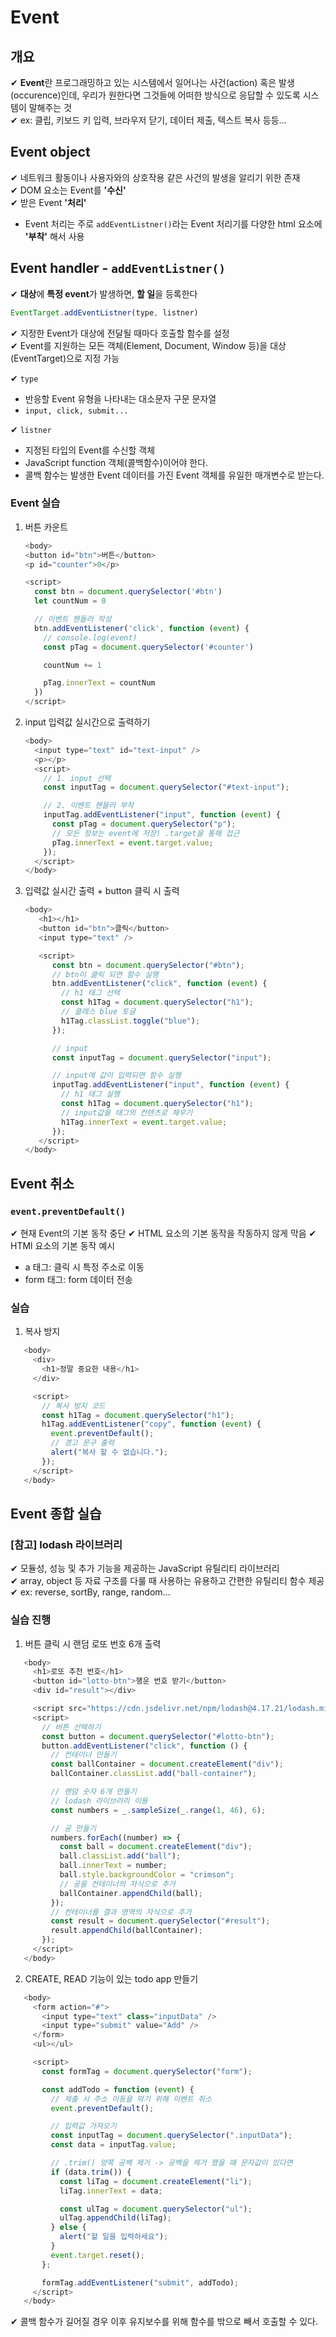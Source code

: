 # Event

## 개요

✔ **Event**란 프로그래밍하고 있는 시스템에서 일어나는 사건(action) 혹은 발생(occurence)인데, 우리가 원한다면 그것들에 어떠한 방식으로 응답할 수 있도록 시스템이 말해주는 것  
✔ ex: 클립, 키보드 키 입력, 브라우저 닫기, 데이터 제출, 텍스트 복사 등등...

## Event object

✔ 네트워크 활동이나 사용자와의 상호작용 같은 사건의 발생을 알리기 위한 존재  
✔ DOM 요소는 Event를 **'수신'**  
✔ 받은 Event **'처리'**

- Event 처리는 주로 `addEventListner()`라는 Event 처리기를 다양한 html 요소에 **'부착'** 해서 사용

## Event handler - `addEventListner()`

✔ **대상**에 **특정 event**가 발생하면, **할 일**을 등록한다

```JavaScript
EventTarget.addEventListner(type, listner)
```

✔ 지정한 Event가 대상에 전달될 때마다 호출할 함수를 설정  
✔ Event를 지원하는 모든 객체(Element, Document, Window 등)을 대상(EventTarget)으로 지정 가능

✔ `type`

- 반응할 Event 유형을 나타내는 대소문자 구문 문자열
- `input, click, submit...`

✔ `listner`

- 지정된 타입의 Event를 수신할 객체
- JavaScript function 객체(콜백함수)이어야 한다.
- 콜백 함수는 발생한 Event 데이터를 가진 Event 객체를 유일한 매개변수로 받는다.

### Event 실습

1. 버튼 카운트

   ```JavaScript
   <body>
   <button id="btn">버튼</button>
   <p id="counter">0</p>

   <script>
     const btn = document.querySelector('#btn')
     let countNum = 0

     // 이벤트 핸들러 작성
     btn.addEventListener('click', function (event) {
       // console.log(event)
       const pTag = document.querySelector('#counter')

       countNum += 1

       pTag.innerText = countNum
     })
   </script>
   ```

2. input 입력값 실시간으로 출력하기

   ```JavaScript
   <body>
     <input type="text" id="text-input" />
     <p></p>
     <script>
       // 1. input 선택
       const inputTag = document.querySelector("#text-input");

       // 2. 이벤트 핸들러 부착
       inputTag.addEventListener("input", function (event) {
         const pTag = document.querySelector("p");
         // 모든 정보는 event에 저장! .target을 통해 접근
         pTag.innerText = event.target.value;
       });
     </script>
   </body>
   ```

3. 입력값 실시간 출력 + button 클릭 시 출력

   ```JavaScript
   <body>
      <h1></h1>
      <button id="btn">클릭</button>
      <input type="text" />

      <script>
         const btn = document.querySelector("#btn");
         // btn이 클릭 되면 함수 실행
         btn.addEventListener("click", function (event) {
           // h1 태그 선택
           const h1Tag = document.querySelector("h1");
           // 클래스 blue 토글
           h1Tag.classList.toggle("blue");
         });

         // input
         const inputTag = document.querySelector("input");

         // input에 값이 입력되면 함수 실행
         inputTag.addEventListener("input", function (event) {
           // h1 태그 실행
           const h1Tag = document.querySelector("h1");
           // input값을 태그의 컨텐츠로 채우기
           h1Tag.innerText = event.target.value;
         });
      </script>
   </body>
   ```

## Event 취소

### `event.preventDefault()`

✔ 현재 Event의 기본 동작 중단
✔ HTML 요소의 기본 동작을 작동하지 않게 막음
✔ HTMl 요소의 기본 동작 예시

- a 태그: 클릭 시 특정 주소로 이동
- form 태그: form 데이터 전송

### 실습

1. 복사 방지

```JavaScript
   <body>
     <div>
       <h1>정말 중요한 내용</h1>
     </div>

     <script>
       // 복사 방지 코드
       const h1Tag = document.querySelector("h1");
       h1Tag.addEventListener("copy", function (event) {
         event.preventDefault();
         // 경고 문구 출력
         alert("복사 할 수 없습니다.");
       });
     </script>
   </body>
```

## Event 종합 실습

### [참고] lodash 라이브러리

✔ 모듈성, 성능 및 추가 기능을 제공하는 JavaScript 유틸리티 라이브러리  
✔ array, object 등 자료 구조를 다룰 때 사용하는 유용하고 간편한 유틸리티 함수 제공  
✔ ex: reverse, sortBy, range, random...

### 실습 진행

1. 버튼 클릭 시 랜덤 로또 번호 6개 출력

```JavaScript
   <body>
     <h1>로또 추천 번호</h1>
     <button id="lotto-btn">행운 번호 받기</button>
     <div id="result"></div>

     <script src="https://cdn.jsdelivr.net/npm/lodash@4.17.21/lodash.min.js"></script>
     <script>
       // 버튼 선택하기
       const button = document.querySelector("#lotto-btn");
       button.addEventListener("click", function () {
         // 컨테이너 만들기
         const ballContainer = document.createElement("div");
         ballContainer.classList.add("ball-container");

         // 랜덤 숫자 6개 만들기
         // lodash 라이브러리 이용
         const numbers = _.sampleSize(_.range(1, 46), 6);

         // 공 만들기
         numbers.forEach((number) => {
           const ball = document.createElement("div");
           ball.classList.add("ball");
           ball.innerText = number;
           ball.style.backgroundColor = "crimson";
           // 공을 컨테이너의 자식으로 추가
           ballContainer.appendChild(ball);
         });
         // 컨테이너를 결과 영역의 자식으로 추가
         const result = document.querySelector("#result");
         result.appendChild(ballContainer);
       });
     </script>
   </body>
```

2. CREATE, READ 기능이 있는 todo app 만들기

```JavaScript
   <body>
     <form action="#">
       <input type="text" class="inputData" />
       <input type="submit" value="Add" />
     </form>
     <ul></ul>

     <script>
       const formTag = document.querySelector("form");

       const addTodo = function (event) {
         // 제출 시 주소 이동을 막기 위해 이벤트 취소
         event.preventDefault();

         // 입력값 가져오기
         const inputTag = document.querySelector(".inputData");
         const data = inputTag.value;

         // .trim() 양쪽 공백 제거 -> 공백을 제거 했을 때 문자값이 있다면
         if (data.trim()) {
           const liTag = document.createElement("li");
           liTag.innerText = data;

           const ulTag = document.querySelector("ul");
           ulTag.appendChild(liTag);
         } else {
           alert("할 일을 입력하세요");
         }
         event.target.reset();
       };

       formTag.addEventListener("submit", addTodo);
     </script>
   </body>
```

✔ 콜백 함수가 길어질 경우 이후 유지보수를 위해 함수를 밖으로 빼서 호출할 수 있다.
